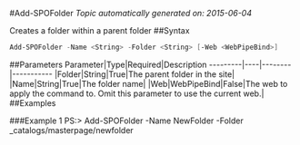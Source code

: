 #Add-SPOFolder
*Topic automatically generated on: 2015-06-04*

Creates a folder within a parent folder
##Syntax
```powershell
Add-SPOFolder -Name <String> -Folder <String> [-Web <WebPipeBind>]
```


##Parameters
Parameter|Type|Required|Description
---------|----|--------|-----------
|Folder|String|True|The parent folder in the site|
|Name|String|True|The folder name|
|Web|WebPipeBind|False|The web to apply the command to. Omit this parameter to use the current web.|
##Examples

###Example 1
    PS:> Add-SPOFolder -Name NewFolder -Folder _catalogs/masterpage/newfolder

<!-- Ref: CBBCDA0CA4186E50F84F4F12CA6A27DA -->
